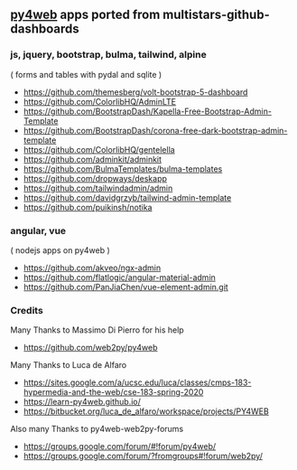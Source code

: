 
## [py4web](http://py4web.com) apps ported from multistars-github-dashboards

### js, jquery, bootstrap, bulma, tailwind, alpine

( forms and tables with pydal and sqlite )

- https://github.com/themesberg/volt-bootstrap-5-dashboard
- https://github.com/ColorlibHQ/AdminLTE
- https://github.com/BootstrapDash/Kapella-Free-Bootstrap-Admin-Template
- https://github.com/BootstrapDash/corona-free-dark-bootstrap-admin-template
- https://github.com/ColorlibHQ/gentelella
- https://github.com/adminkit/adminkit
- https://github.com/BulmaTemplates/bulma-templates
- https://github.com/dropways/deskapp
- https://github.com/tailwindadmin/admin  
- https://github.com/davidgrzyb/tailwind-admin-template
- https://github.com/puikinsh/notika

### angular, vue

( nodejs apps on py4web )

- https://github.com/akveo/ngx-admin
- https://github.com/flatlogic/angular-material-admin
- https://github.com/PanJiaChen/vue-element-admin.git

### Credits

Many Thanks to Massimo Di Pierro for his help  

- https://github.com/web2py/py4web 

Many Thanks to Luca de Alfaro 

- https://sites.google.com/a/ucsc.edu/luca/classes/cmps-183-hypermedia-and-the-web/cse-183-spring-2020 
- https://learn-py4web.github.io/ 
- https://bitbucket.org/luca_de_alfaro/workspace/projects/PY4WEB 

Also many Thanks to py4web-web2py-forums
 
- https://groups.google.com/forum/#!forum/py4web/
- https://groups.google.com/forum/?fromgroups#!forum/web2py/
